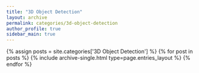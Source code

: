 ```yaml
---
title: "3D Object Detection"
layout: archive
permalink: categories/3d-object-detection
author_profile: true
sidebar_main: true
---
```


{% assign posts = site.categories['3D Object Detection'] %}
{% for post in posts %} {% include archive-single.html type=page.entries_layout %} {% endfor %}